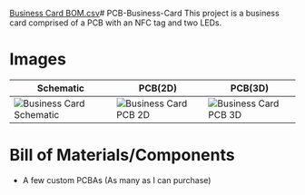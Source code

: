 [Business Card BOM.csv](https://github.com/user-attachments/files/20895801/Business.Card.BOM.csv)# PCB-Business-Card
This project is a business card comprised of a PCB with an NFC tag and two LEDs.

# Images
|  Schematic  |  PCB(2D)  |  PCB(3D)  |
| --- | --- | --- |
|  ![Business Card Schematic](https://github.com/user-attachments/assets/4c25cb97-02bc-4a92-9c12-c91c75896213)  |  ![Business Card PCB 2D](https://github.com/user-attachments/assets/33404bae-ca28-429f-a410-f6f8464c18a0)  |  ![Business Card PCB 3D](https://github.com/user-attachments/assets/e61e8fb0-414a-4234-a3ba-af22f5b4e075)  |

# Bill of Materials/Components
- A few custom PCBAs (As many as I can purchase)
